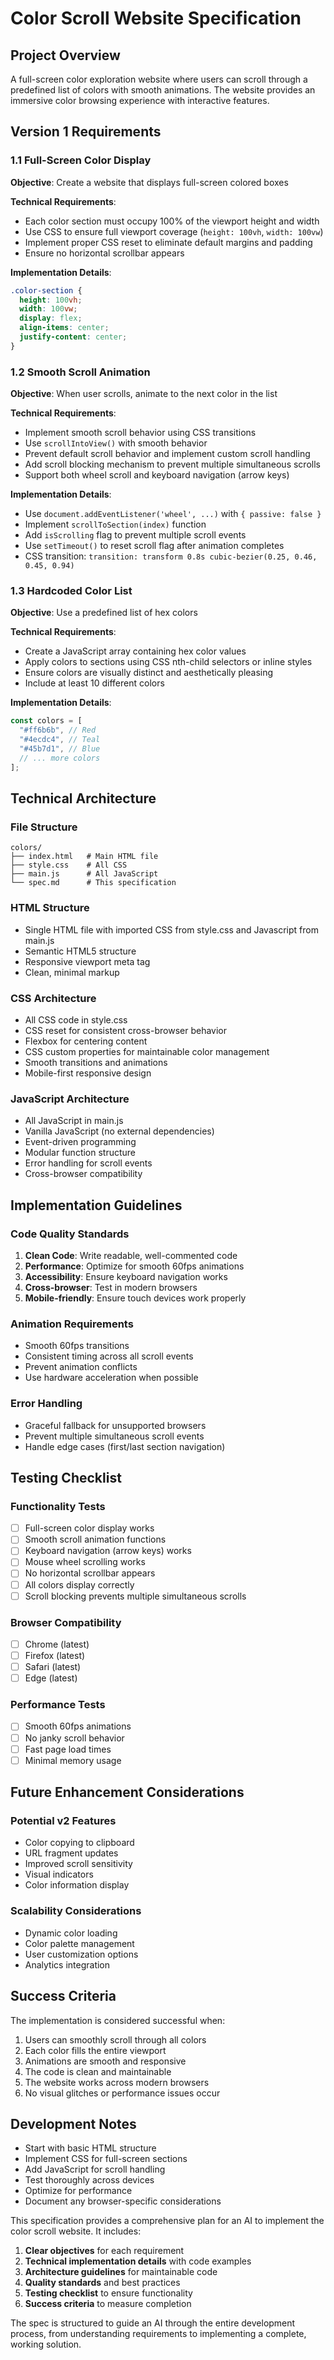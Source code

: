 # Color Scroll Website Specification

## Project Overview

A full-screen color exploration website where users can scroll through a predefined list of colors with smooth animations. The website provides an immersive color browsing experience with interactive features.

## Version 1 Requirements

### 1.1 Full-Screen Color Display

**Objective**: Create a website that displays full-screen colored boxes

**Technical Requirements**:

- Each color section must occupy 100% of the viewport height and width
- Use CSS to ensure full viewport coverage (`height: 100vh`, `width: 100vw`)
- Implement proper CSS reset to eliminate default margins and padding
- Ensure no horizontal scrollbar appears

**Implementation Details**:

```css
.color-section {
  height: 100vh;
  width: 100vw;
  display: flex;
  align-items: center;
  justify-content: center;
}
```

### 1.2 Smooth Scroll Animation

**Objective**: When user scrolls, animate to the next color in the list

**Technical Requirements**:

- Implement smooth scroll behavior using CSS transitions
- Use `scrollIntoView()` with smooth behavior
- Prevent default scroll behavior and implement custom scroll handling
- Add scroll blocking mechanism to prevent multiple simultaneous scrolls
- Support both wheel scroll and keyboard navigation (arrow keys)

**Implementation Details**:

- Use `document.addEventListener('wheel', ...)` with `{ passive: false }`
- Implement `scrollToSection(index)` function
- Add `isScrolling` flag to prevent multiple scroll events
- Use `setTimeout()` to reset scroll flag after animation completes
- CSS transition: `transition: transform 0.8s cubic-bezier(0.25, 0.46, 0.45, 0.94)`

### 1.3 Hardcoded Color List

**Objective**: Use a predefined list of hex colors

**Technical Requirements**:

- Create a JavaScript array containing hex color values
- Apply colors to sections using CSS nth-child selectors or inline styles
- Ensure colors are visually distinct and aesthetically pleasing
- Include at least 10 different colors

**Implementation Details**:

```javascript
const colors = [
  "#ff6b6b", // Red
  "#4ecdc4", // Teal
  "#45b7d1", // Blue
  // ... more colors
];
```

## Technical Architecture

### File Structure

```
colors/
├── index.html   # Main HTML file
├── style.css    # All CSS
├── main.js      # All JavaScript
└── spec.md      # This specification
```

### HTML Structure

- Single HTML file with imported CSS from style.css and Javascript from main.js
- Semantic HTML5 structure
- Responsive viewport meta tag
- Clean, minimal markup

### CSS Architecture

- All CSS code in style.css
- CSS reset for consistent cross-browser behavior
- Flexbox for centering content
- CSS custom properties for maintainable color management
- Smooth transitions and animations
- Mobile-first responsive design

### JavaScript Architecture

- All JavaScript in main.js
- Vanilla JavaScript (no external dependencies)
- Event-driven programming
- Modular function structure
- Error handling for scroll events
- Cross-browser compatibility

## Implementation Guidelines

### Code Quality Standards

1. **Clean Code**: Write readable, well-commented code
2. **Performance**: Optimize for smooth 60fps animations
3. **Accessibility**: Ensure keyboard navigation works
4. **Cross-browser**: Test in modern browsers
5. **Mobile-friendly**: Ensure touch devices work properly

### Animation Requirements

- Smooth 60fps transitions
- Consistent timing across all scroll events
- Prevent animation conflicts
- Use hardware acceleration when possible

### Error Handling

- Graceful fallback for unsupported browsers
- Prevent multiple simultaneous scroll events
- Handle edge cases (first/last section navigation)

## Testing Checklist

### Functionality Tests

- [ ] Full-screen color display works
- [ ] Smooth scroll animation functions
- [ ] Keyboard navigation (arrow keys) works
- [ ] Mouse wheel scrolling works
- [ ] No horizontal scrollbar appears
- [ ] All colors display correctly
- [ ] Scroll blocking prevents multiple simultaneous scrolls

### Browser Compatibility

- [ ] Chrome (latest)
- [ ] Firefox (latest)
- [ ] Safari (latest)
- [ ] Edge (latest)

### Performance Tests

- [ ] Smooth 60fps animations
- [ ] No janky scroll behavior
- [ ] Fast page load times
- [ ] Minimal memory usage

## Future Enhancement Considerations

### Potential v2 Features

- Color copying to clipboard
- URL fragment updates
- Improved scroll sensitivity
- Visual indicators
- Color information display

### Scalability Considerations

- Dynamic color loading
- Color palette management
- User customization options
- Analytics integration

## Success Criteria

The implementation is considered successful when:

1. Users can smoothly scroll through all colors
2. Each color fills the entire viewport
3. Animations are smooth and responsive
4. The code is clean and maintainable
5. The website works across modern browsers
6. No visual glitches or performance issues occur

## Development Notes

- Start with basic HTML structure
- Implement CSS for full-screen sections
- Add JavaScript for scroll handling
- Test thoroughly across devices
- Optimize for performance
- Document any browser-specific considerations

This specification provides a comprehensive plan for an AI to implement the color scroll website. It includes:

1. **Clear objectives** for each requirement
2. **Technical implementation details** with code examples
3. **Architecture guidelines** for maintainable code
4. **Quality standards** and best practices
5. **Testing checklist** to ensure functionality
6. **Success criteria** to measure completion

The spec is structured to guide an AI through the entire development process, from understanding requirements to implementing a complete, working solution.
